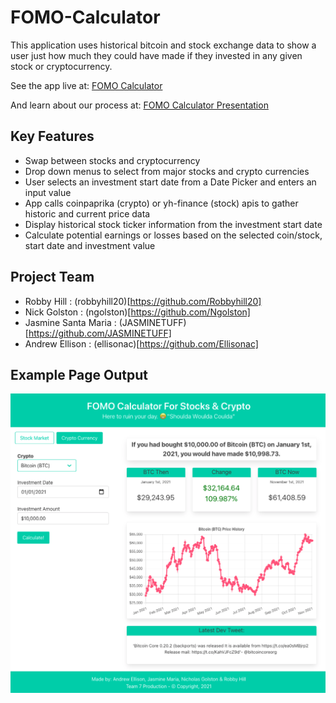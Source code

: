 # FOMO-Calculator
This application uses historical bitcoin and stock exchange data to show a user just how much they could have made if they invested in any given stock or cryptocurrency.

See the app live at: [FOMO Calculator](https://jasminetuff.github.io/FOMO-Calculator/)

And learn about our process at: [FOMO Calculator Presentation](https://docs.google.com/presentation/d/1d5u3nkatsspUswffMug0da4wxB3pEPL0l9yBiaCZTXY/edit?usp=sharing)

## Key Features
- Swap between stocks and cryptocurrency
- Drop down menus to select from major stocks and crypto currencies
- User selects an investment start date from a Date Picker and enters an input value
- App calls coinpaprika (crypto) or yh-finance (stock) apis to gather historic and current price data
- Display historical stock ticker information from the investment start date
- Calculate potential earnings or losses based on the selected coin/stock, start date and investment value

## Project Team
* Robby Hill : (robbyhill20)[https://github.com/Robbyhill20]
* Nick Golston : (ngolston)[https://github.com/Ngolston]
* Jasmine Santa Maria : (JASMINETUFF)[https://github.com/JASMINETUFF]
* Andrew Ellison : (ellisonac)[https://github.com/Ellisonac] 

## Example Page Output

![FOMO calculator screenshot](./Assets/final.png)